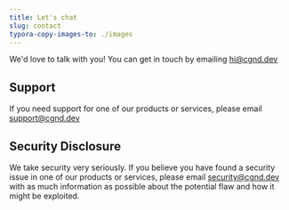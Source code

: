 ```yaml
---
title: Let's chat
slug: contact
typora-copy-images-to: ./images
---
```




We'd love to talk with you!  You can get in touch by emailing [hi@cgnd.dev](mailto:hi@cgnd.dev)

## Support

If you need support for one of our products or services, please email [support@cgnd.dev](mailto:support@cgnd.dev)

## Security Disclosure

We take security very seriously.  If you believe you have found a security issue in one of our products or services, please email [security@cgnd.dev](mailto:security@cgnd.dev) with as much information as possible about the potential flaw and how it might be exploited.
